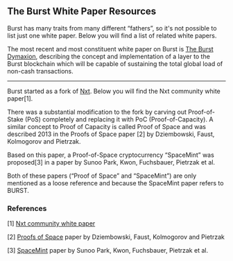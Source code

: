 <languages/> <translate>

The Burst White Paper Resources
-------------------------------

Burst has many traits from many different “fathers”, so it's not possible to list just one white paper. Below you will find a list of related white papers.

The most recent and most constituent white paper on Burst is [The Burst Dymaxion](https://dymaxion.burst.cryptoguru.org/The-Burst-Dymaxion-1.00.pdf), describing the concept and implementation of a layer to the Burst blockchain which will be capable of sustaining the total global load of non-cash transactions.

------------------------------------------------------------------------

Burst started as a fork of [Nxt](https://en.wikipedia.org/wiki/Nxt). Below you will find the Nxt community white paper[1].

There was a substantial modification to the fork by carving out Proof-of-Stake (PoS) completely and replacing it with PoC (Proof-of-Capacity). A similar concept to Proof of Capacity is called Proof of Space and was described 2013 in the Proofs of Space paper [2] by Dziembowski, Faust, Kolmogorov and Pietrzak.

Based on this paper, a Proof-of-Space cryptocurrency “SpaceMint” was proposed[3] in a paper by Sunoo Park, Kwon, Fuchsbauer, Pietrzak et al.

Both of these papers (“Proof of Space” and “SpaceMint”) are only mentioned as a loose reference and because the SpaceMint paper refers to BURST.

### References

</translate>

[1] [Nxt community white paper](https://nxtwiki.org/wiki/Whitepaper:Nxt)

[2] [Proofs of Space](https://eprint.iacr.org/2013/796.pdf) paper by Dziembowski, Faust, Kolmogorov and Pietrzak

[3] [SpaceMint](https://eprint.iacr.org/2015/528.pdf) paper by Sunoo Park, Kwon, Fuchsbauer, Pietrzak et al.
